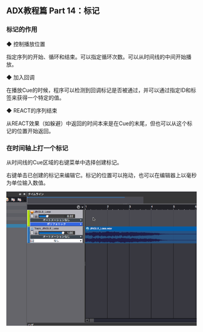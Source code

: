 ## ADX教程篇 Part 14：标记

### 标记的作用
◆ 控制播放位置

指定序列的开始、循环和结束。可以指定循环次数。可以从时间线的中间开始播放。

◆ 加入回调

在播放Cue的时候，程序可以检测到回调标记是否被通过，并可以通过指定ID和标签来获得一个特定的值。

◆ REACT的序列结束

从REACT效果（如躲避）中返回的时间本来是在Cue的末尾，但也可以从这个标记的位置开始返回。

### 在时间轴上打一个标记

从时间线的Cue区域的右键菜单中选择创建标记。

右键单击已创建的标记来编辑它。标记的位置可以拖动，也可以在编辑器上以毫秒为单位输入数值。

![](../images/marker.gif)